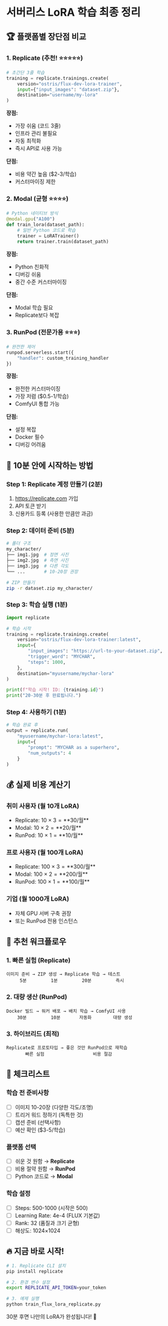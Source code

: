 # 서버리스 LoRA 학습 최종 정리

## 🏆 플랫폼별 장단점 비교

### 1. Replicate (추천! ⭐⭐⭐⭐⭐)
```python
# 초간단 3줄 학습
training = replicate.trainings.create(
    version="ostris/flux-dev-lora-trainer",
    input={"input_images": "dataset.zip"},
    destination="username/my-lora"
)
```

**장점:**
- 가장 쉬움 (코드 3줄)
- 인프라 관리 불필요
- 자동 최적화
- 즉시 API로 사용 가능

**단점:**
- 비용 약간 높음 ($2-3/학습)
- 커스터마이징 제한

### 2. Modal (균형 ⭐⭐⭐⭐)
```python
# Python 네이티브 방식
@modal.gpu("A100")
def train_lora(dataset_path):
    # 일반 Python 코드로 학습
    trainer = LoRATrainer()
    return trainer.train(dataset_path)
```

**장점:**
- Python 친화적
- 디버깅 쉬움
- 중간 수준 커스터마이징

**단점:**
- Modal 학습 필요
- Replicate보다 복잡

### 3. RunPod (전문가용 ⭐⭐⭐)
```python
# 완전한 제어
runpod.serverless.start({
    "handler": custom_training_handler
})
```

**장점:**
- 완전한 커스터마이징
- 가장 저렴 ($0.5-1/학습)
- ComfyUI 통합 가능

**단점:**
- 설정 복잡
- Docker 필수
- 디버깅 어려움

## 🚀 10분 안에 시작하는 방법

### Step 1: Replicate 계정 만들기 (2분)
1. https://replicate.com 가입
2. API 토큰 받기
3. 신용카드 등록 (사용한 만큼만 과금)

### Step 2: 데이터 준비 (5분)
```bash
# 폴더 구조
my_character/
├── img1.jpg  # 정면 사진
├── img2.jpg  # 측면 사진
├── img3.jpg  # 다른 각도
└── ...       # 10-20장 권장

# ZIP 만들기
zip -r dataset.zip my_character/
```

### Step 3: 학습 실행 (1분)
```python
import replicate

# 학습 시작
training = replicate.trainings.create(
    version="ostris/flux-dev-lora-trainer:latest",
    input={
        "input_images": "https://url-to-your-dataset.zip",
        "trigger_word": "MYCHAR",
        "steps": 1000,
    },
    destination="myusername/mychar-lora"
)

print(f"학습 시작! ID: {training.id}")
print("20-30분 후 완료됩니다.")
```

### Step 4: 사용하기 (1분)
```python
# 학습 완료 후
output = replicate.run(
    "myusername/mychar-lora:latest",
    input={
        "prompt": "MYCHAR as a superhero",
        "num_outputs": 4
    }
)
```

## 💰 실제 비용 계산기

### 취미 사용자 (월 10개 LoRA)
- Replicate: 10 × $3 = **$30/월**
- Modal: 10 × $2 = **$20/월**
- RunPod: 10 × $1 = **$10/월**

### 프로 사용자 (월 100개 LoRA)
- Replicate: 100 × $3 = **$300/월** 
- Modal: 100 × $2 = **$200/월**
- RunPod: 100 × $1 = **$100/월**

### 기업 (월 1000개 LoRA)
- 자체 GPU 서버 구축 권장
- 또는 RunPod 전용 인스턴스

## 🎯 추천 워크플로우

### 1. 빠른 실험 (Replicate)
```
이미지 준비 → ZIP 생성 → Replicate 학습 → 테스트
     5분         1분         20분         즉시
```

### 2. 대량 생산 (RunPod)
```
Docker 빌드 → 워커 배포 → 배치 학습 → ComfyUI 사용
    30분         10분       자동화        대량 생성
```

### 3. 하이브리드 (최적)
```
Replicate로 프로토타입 → 좋은 것만 RunPod으로 재학습
       빠른 실험                  비용 절감
```

## 📝 체크리스트

### 학습 전 준비사항
- [ ] 이미지 10-20장 (다양한 각도/조명)
- [ ] 트리거 워드 정하기 (독특한 것)
- [ ] 캡션 준비 (선택사항)
- [ ] 예산 확인 ($3-5/학습)

### 플랫폼 선택
- [ ] 쉬운 것 원함 → **Replicate**
- [ ] 비용 절약 원함 → **RunPod**
- [ ] Python 코드로 → **Modal**

### 학습 설정
- [ ] Steps: 500-1000 (시작은 500)
- [ ] Learning Rate: 4e-4 (FLUX 기본값)
- [ ] Rank: 32 (품질과 크기 균형)
- [ ] 해상도: 1024×1024

## 🔥 지금 바로 시작!

```bash
# 1. Replicate CLI 설치
pip install replicate

# 2. 환경 변수 설정
export REPLICATE_API_TOKEN=your_token

# 3. 예제 실행
python train_flux_lora_replicate.py
```

30분 후면 나만의 LoRA가 완성됩니다! 🎉